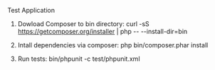 Test Application


1) Dowload Composer to bin directory:
 curl -sS https://getcomposer.org/installer | php -- --install-dir=bin

2) Intall dependencies via composer:
 php bin/composer.phar install

3) Run tests:
 bin/phpunit -c test/phpunit.xml
